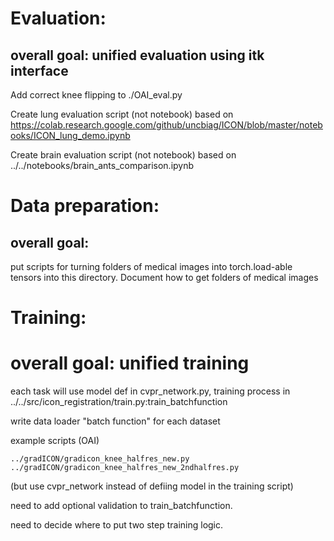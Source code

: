 # Evaluation:

## overall goal: unified evaluation using itk interface

Add correct knee flipping to ./OAI\_eval.py

Create lung evaluation script (not notebook) based on https://colab.research.google.com/github/uncbiag/ICON/blob/master/notebooks/ICON_lung_demo.ipynb

Create brain evaluation script (not notebook) based on ../../notebooks/brain_ants_comparison.ipynb

# Data preparation:

## overall goal: 

put scripts for turning folders of medical images into torch.load-able tensors into this directory. Document how to get folders of medical images


# Training:

# overall goal: unified training 

each task will use model def in cvpr_network.py, training process in ../../src/icon_registration/train.py:train_batchfunction

write data loader "batch function" for each dataset

example scripts (OAI) 
```
../gradICON/gradicon_knee_halfres_new.py
../gradICON/gradicon_knee_halfres_new_2ndhalfres.py
```
(but use cvpr_network instead of defiing model in the training script)

need to add optional validation to train_batchfunction.

need to decide where to put two step training logic.


